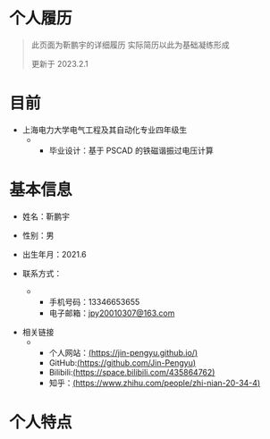 # 个人履历

> 此页面为靳鹏宇的详细履历 实际简历以此为基础凝练形成
>
> 更新于 2023.2.1

# 目前

- 上海电力大学电气工程及其自动化专业四年级生
  - - 毕业设计：基于 PSCAD 的铁磁谐振过电压计算

# 基本信息

- 姓名：靳鹏宇
- 性别：男
- 出生年月：2021.6

- 联系方式：
  - - 手机号码：13346653655
    - 电子邮箱：jpy20010307@163.com

* 相关链接
  - - 个人网站：[(https://jin-pengyu.github.io/)](https://jin-pengyu.github.io/)
    - GitHub:[(https://github.com/Jin-Pengyu)](https://github.com/Jin-Pengyu)
    - Bilibili:[(https://space.bilibili.com/435864762)](https://space.bilibili.com/435864762)
    - 知乎：[(https://www.zhihu.com/people/zhi-nian-20-34-4)](https://www.zhihu.com/people/zhi-nian-20-34-4)

# 个人特点
